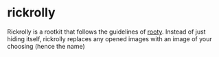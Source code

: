 # rickrolly
Rickrolly is a rootkit that follows the guidelines of [rooty](http://turbochaos.blogspot.com/2013/09/linux-rootkits-101-1-of-3.html). Instead of just hiding itself, rickrolly replaces any opened images with an image of your choosing (hence the name)
